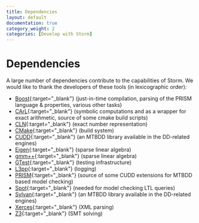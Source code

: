 ```yaml
---
title: Dependencies
layout: default
documentation: true
category_weight: 2
categories: [Develop with Storm]
---
```


# Dependencies

A large number of dependencies contribute to the capabilities of Storm. 
We would like to thank the developers of these tools (in lexicographic order):

- [Boost](https://www.boost.org){:target="_blank"} (just-in-time compilation, parsing of the PRISM language & properties, various other tasks)
- [CArL](https://smtrat.github.io/carl/){:target="_blank"} (symbolic computations and as a wrapper for exact arithmetic, source of some cmake build scripts)
- [CLN](https://www.ginac.de/CLN/){:target="_blank"} (exact number representation)
- [CMake](https://cmake.org){:target="_blank"} (build system)
- [CUDD](http://vlsi.colorado.edu/~fabio/CUDD/cudd.pdf){:target="_blank"} (an MTBDD library available in the DD-related engines)
- [Eigen](http://eigen.tuxfamily.org){:target="_blank"} (sparse linear algebra)
- [gmm++](http://getfem.org/gmm.html){:target="_blank"} (sparse linear algebra)
- [GTest](https://github.com/google/googletest){:target="_blank"} (testing infrastructure)
- [L3pp](https://github.com/hbruintjes/l3pp){:target="_blank"} (logging)
- [PRISM](https://www.prismmodelchecker.org){:target="_blank"} (source of some CUDD extensions for MTBDD based model checking)
- [Spot](https://spot.lre.epita.fr){:target="_blank"} (needed for model checking LTL queries)
- [Sylvan](http://fmt.cs.utwente.nl/tools/sylvan/){:target="_blank"} (an MTBDD library available in the DD-related engines)
- [Xerces](https://xerces.apache.org){:target="_blank"} (XML parsing)
- [Z3](https://github.com/Z3Prover/z3/wiki){:target="_blank"} (SMT solving)
